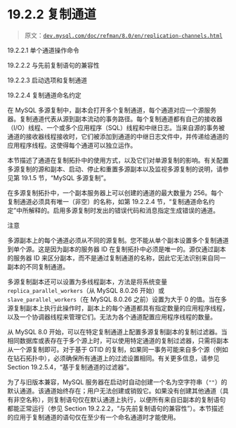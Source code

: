 # 19.2.2 复制通道

> 原文：[`dev.mysql.com/doc/refman/8.0/en/replication-channels.html`](https://dev.mysql.com/doc/refman/8.0/en/replication-channels.html)

19.2.2.1 单个通道操作命令

19.2.2.2 与先前复制语句的兼容性

19.2.2.3 启动选项和复制通道

19.2.2.4 复制通道命名约定

在 MySQL 多源复制中，副本会打开多个复制通道，每个通道对应一个源服务器。复制通道代表从源到副本流动的事务路径。每个复制通道都有自己的接收器（I/O）线程、一个或多个应用程序（SQL）线程和中继日志。当来自源的事务被通道的接收器线程接收时，它们被添加到通道的中继日志文件中，并传递给通道的应用程序线程。这使得每个通道可以独立运作。

本节描述了通道在复制拓扑中的使用方式，以及它们对单源复制的影响。有关配置多源复制的源和副本、启动、停止和重置多源副本以及监视多源复制的说明，请参见第 19.1.5 节，“MySQL 多源复制”。

在多源复制拓扑中，一个副本服务器上可以创建的通道的最大数量为 256。每个复制通道必须具有唯一（非空）的名称，如第 19.2.2.4 节，“复制通道命名约定”中所解释的。启用多源复制时发出的错误代码和消息指定生成错误的通道。

注意

多源副本上的每个通道必须从不同的源复制。您不能从单个副本设置多个复制通道到单个源。这是因为副本的服务器 ID 在复制拓扑中必须是唯一的。源仅通过副本的服务器 ID 来区分副本，而不是通过复制通道的名称，因此它无法识别来自同一副本的不同复制通道。

多源复制副本还可以设置为多线程副本，方法是将系统变量`replica_parallel_workers`（从 MySQL 8.0.26 开始）或`slave_parallel_workers`（在 MySQL 8.0.26 之前）设置为大于 0 的值。当在多源复制副本上执行此操作时，副本上的每个通道都具有指定数量的应用程序线程，以及一个协调器线程来管理它们。无法为各个通道配置应用程序线程的数量。

从 MySQL 8.0 开始，可以在特定复制通道上配置多源复制副本的复制过滤器。当相同数据库或表存在于多个源上时，可以使用特定通道的复制过滤器，只需将副本从一个源复制即可。对于基于 GTID 的复制，如果同一事务可能来自多个源（例如在钻石拓扑中），必须确保所有通道上的过滤设置相同。有关更多信息，请参见 Section 19.2.5.4，“基于复制通道的过滤器”。

为了与旧版本兼容，MySQL 服务器在启动时自动创建一个名为空字符串（`""`）的默认通道。该通道始终存在；用户无法创建或销毁它。如果没有创建其他通道（具有非空名称），则复制语句仅在默认通道上执行，以便所有来自旧副本的复制语句都能正常运行（参见 Section 19.2.2.2，“与先前复制语句的兼容性”）。本节描述的应用于复制通道的语句仅在至少有一个命名通道时才能使用。
